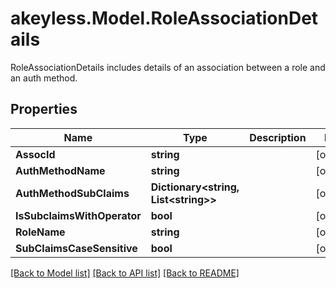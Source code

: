 # akeyless.Model.RoleAssociationDetails
RoleAssociationDetails includes details of an association between a role and an auth method.

## Properties

Name | Type | Description | Notes
------------ | ------------- | ------------- | -------------
**AssocId** | **string** |  | [optional] 
**AuthMethodName** | **string** |  | [optional] 
**AuthMethodSubClaims** | **Dictionary&lt;string, List&lt;string&gt;&gt;** |  | [optional] 
**IsSubclaimsWithOperator** | **bool** |  | [optional] 
**RoleName** | **string** |  | [optional] 
**SubClaimsCaseSensitive** | **bool** |  | [optional] 

[[Back to Model list]](../README.md#documentation-for-models) [[Back to API list]](../README.md#documentation-for-api-endpoints) [[Back to README]](../README.md)

